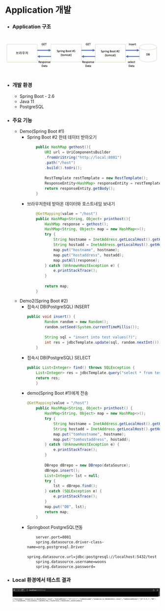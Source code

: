 # Application 개발

- ### Application 구조
![AppModel](./image/AppModel.png)

- ### 개발 환경
  - Spring Boot - 2.6
  - Java 11
  - PostgreSQL


- ### 주요 기능
  - Demo(Spring Boot #1)
    - Spring Boot #2 한테 데이터 받아오기
      ```java
          public HashMap gethost(){
              URI url = UriComponentsBuilder
              .fromUriString("http://local:8081")
              .path("/host")
              .build().toUri();
    
              RestTemplate restTemplate = new RestTemplate();
              ResponseEntity<HashMap> responseEntity = restTemplate.getForEntity(url, HashMap.class);
              return responseEntity.getBody();
          }
      ```
    - 브라우저한테 받아온 데이터와 호스트네임 보내기
      ```java
          @GetMapping(value = "/host")
          public HashMap<String, Object> printhost(){
              HashMap response = gethost();
              HashMap<String, Object> map = new HashMap<>();
              try {
                  String hostname = InetAddress.getLocalHost().getHostName();
                  String hostadd = InetAddress.getLocalHost().getHostAddress();
                  map.put("hostname", hostname);
                  map.put("hostaddress", hostadd);
                  map.putAll(response);
              } catch (UnknownHostException e) {
                  e.printStackTrace();
              }
    
              return map;
          }
      ```
  - Demo2(Spring Boot #2)
    - 접속시 DB(PostgreSQL) INSERT
       ```java
       public void insert() {
               Random random = new Random();
               random.setSeed(System.currentTimeMillis());
    
               String sql = "insert into test values(?)";
               int res = jdbcTemplate.update(sql, random.nextInt());
           }
       ```
    - 접속시 DB(PostgreSQL) SELECT
      ```java
      public List<Integer> find() throws SQLException {
          List<Integer> res = jdbcTemplate.query("select * from test", rowMapper());
          return res;
          }
      ```
    - demo(Spring Boot #1)에게 전송
      ```java
      @GetMapping(value = "/host")
          public HashMap<String, Object> printhost() {
              HashMap<String, Object> map = new HashMap<>();
              try {
                  String hostname = InetAddress.getLocalHost().getHostName();
                  String hostadd = InetAddress.getLocalHost().getHostAddress();
                  map.put("tomhostname", hostname);
                  map.put("tomhostaddress", hostadd);
              } catch (UnknownHostException e) {
                  e.printStackTrace();
              }
    
              DBrepo dBrepo = new DBrepo(dataSource);
              dBrepo.insert();
              List<Integer> lst = null;
              try {
                  lst = dBrepo.find();
              } catch (SQLException e) {
                  e.printStackTrace();
              }
              map.put("DB", lst);
              return map;
          }
      ```
    - Springboot PostgreSQL연동
      ```properties
          server.port=8081
          spring.datasource.driver-class-name=org.postgresql.Driver
          spring.datasource.url=jdbc:postgresql://localhost:5432/test
          spring.datasource.username=woons
          spring.datasource.password=
      ```
    
- ### Local 환경에서 테스트 결과
  ![LocalTest](./image/localtest.png)
